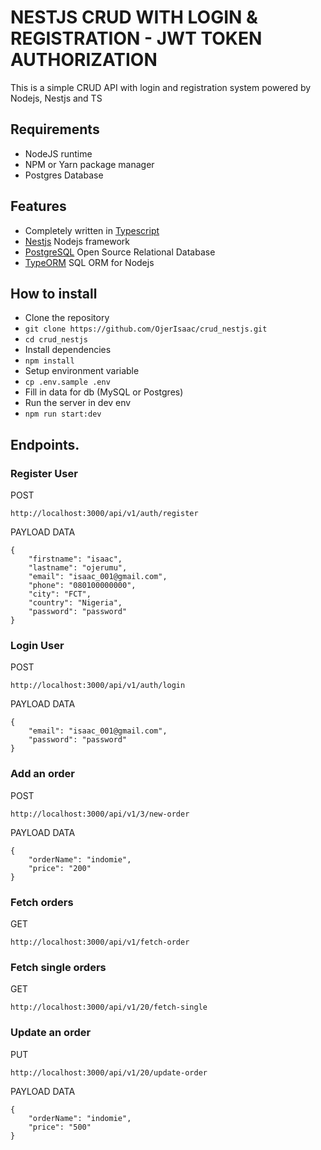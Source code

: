 # NESTJS CRUD WITH LOGIN & REGISTRATION - JWT TOKEN AUTHORIZATION
This is a simple CRUD API with login and registration system powered by Nodejs, Nestjs and TS

## Requirements
- NodeJS runtime
- NPM or Yarn package manager
- Postgres Database

## Features
- Completely written in [Typescript](https://typescriptlang.org/)
- [Nestjs](https://github.com/nestjs/nest) Nodejs framework
- [PostgreSQL](https://www.postgresql.org/docs/) Open Source Relational Database
- [TypeORM](https://typeorm.io/) SQL ORM for Nodejs

## How to install
- Clone the repository
- `git clone https://github.com/OjerIsaac/crud_nestjs.git`
- `cd crud_nestjs`
- Install dependencies
- `npm install`
- Setup environment variable
- `cp .env.sample .env`
- Fill in data for db (MySQL or Postgres)
- Run the server in dev env
- `npm run start:dev`

## Endpoints.
### Register User

POST
```shell
http://localhost:3000/api/v1/auth/register
```
PAYLOAD DATA

```shell
{
    "firstname": "isaac",
    "lastname": "ojerumu",
    "email": "isaac_001@gmail.com",
    "phone": "080100000000",
    "city": "FCT",
    "country": "Nigeria",
    "password": "password"
}
```

### Login User

POST
```shell
http://localhost:3000/api/v1/auth/login
```
PAYLOAD DATA

```shell
{
    "email": "isaac_001@gmail.com",
    "password": "password"
}
```

### Add an order

POST
```shell
http://localhost:3000/api/v1/3/new-order
```
PAYLOAD DATA

```shell
{
    "orderName": "indomie",
    "price": "200"
}
```

### Fetch orders

GET
```shell
http://localhost:3000/api/v1/fetch-order
```

### Fetch single orders

GET
```shell
http://localhost:3000/api/v1/20/fetch-single
```

### Update an order

PUT
```shell
http://localhost:3000/api/v1/20/update-order
```
PAYLOAD DATA

```shell
{
    "orderName": "indomie",
    "price": "500"
}
```